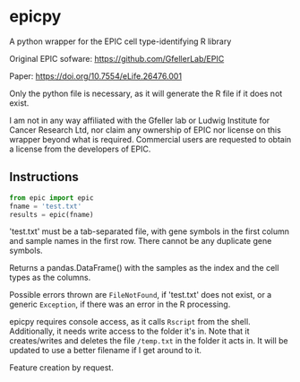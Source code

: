 # epicpy
A python wrapper for the EPIC cell type-identifying R library

Original EPIC sofware: https://github.com/GfellerLab/EPIC

Paper: https://doi.org/10.7554/eLife.26476.001

Only the python file is necessary, as it will generate the R file if it does not exist. 

I am not in any way affiliated with the Gfeller lab or Ludwig Institute for Cancer Research Ltd, nor claim any ownership of EPIC nor license on this wrapper beyond what is required. Commercial users are requested to obtain a license from the developers of EPIC.

## Instructions
```python
from epic import epic
fname = 'test.txt'
results = epic(fname)
```

'test.txt' must be a tab-separated file, with gene symbols in the first column and sample names in the first row.
There cannot be any duplicate gene symbols.

Returns a pandas.DataFrame() with the samples as the index and the cell types as the columns.

Possible errors thrown are `FileNotFound`, if 'test.txt' does not exist, or a generic `Exception`, if there was an error in the R processing.

epicpy requires console access, as it calls `Rscript` from the shell. Additionally, it needs write access to the folder it's in.
Note that it creates/writes and deletes the file `/temp.txt` in the folder it acts in. It will be updated to use a better filename if I get around to it.

Feature creation by request.
